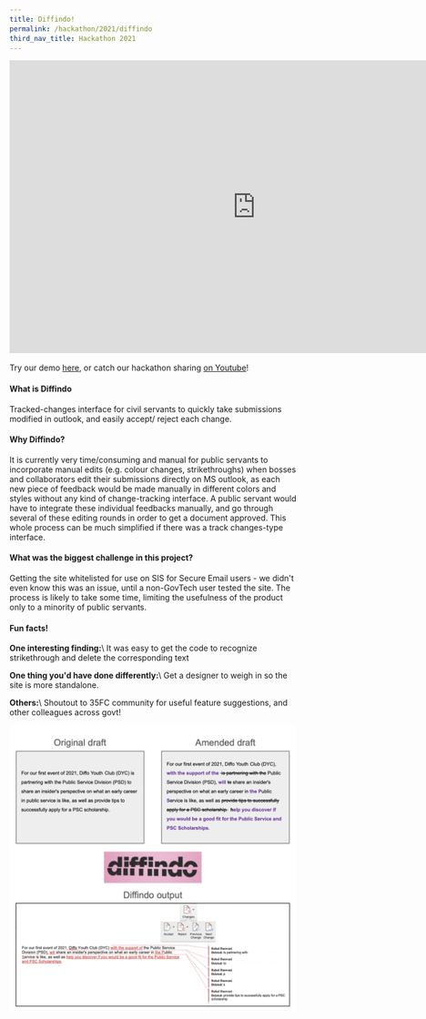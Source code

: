 ```yaml
---
title: Diffindo!
permalink: /hackathon/2021/diffindo
third_nav_title: Hackathon 2021
---
```

<iframe src="https://docs.google.com/presentation/d/e/2PACX-1vRmpzdcsEKP5apG1_Lr4a_xo4R0XpgW0I34famMUljqHkwXCxupqjX_C_b8cCEDpEV8UN_Hu3J88R__/embed?start=false&loop=false&delayms=3000" frameborder="0" width="864" height="515" allowfullscreen="true" mozallowfullscreen="true" webkitallowfullscreen="true"></iframe>

Try our demo [here](https://go.gov.sg/diffindo), or catch our hackathon sharing [on Youtube](https://www.youtube.com/embed/O4l-eQldRH8)!

#### What is Diffindo 
Tracked-changes interface for civil servants to quickly take submissions modified in outlook, and easily accept/ reject each change. 

#### Why Diffindo?
It is currently very time/consuming and manual for public servants to incorporate manual edits (e.g. colour changes, strikethroughs) when bosses and collaborators edit their submissions directly on MS outlook, as each new piece of feedback would be made manually in different colors and styles without any kind of change-tracking interface. A public servant would have to integrate these individual feedbacks manually, and go through several of these editing rounds in order to get a document approved. This whole process can be much simplified if there was a track changes-type interface.

#### What was the biggest challenge in this project? 
Getting the site whitelisted for use on SIS for Secure Email users - we didn't even know this was an issue, until a non-GovTech user tested the site. The process is likely to take some time, limiting the usefulness of the product only to a minority of public servants.


#### Fun facts!
**One interesting finding:**\\
It was easy to get the code to recognize strikethrough and delete the corresponding text

**One thing you'd have done differently:**\\
Get a designer to weigh in so the site is more standalone.

**Others:**\\
Shoutout to 35FC community for useful feature suggestions, and other colleagues across govt!

![Diffindo product image](/images/Diffindo_snapshot.png)